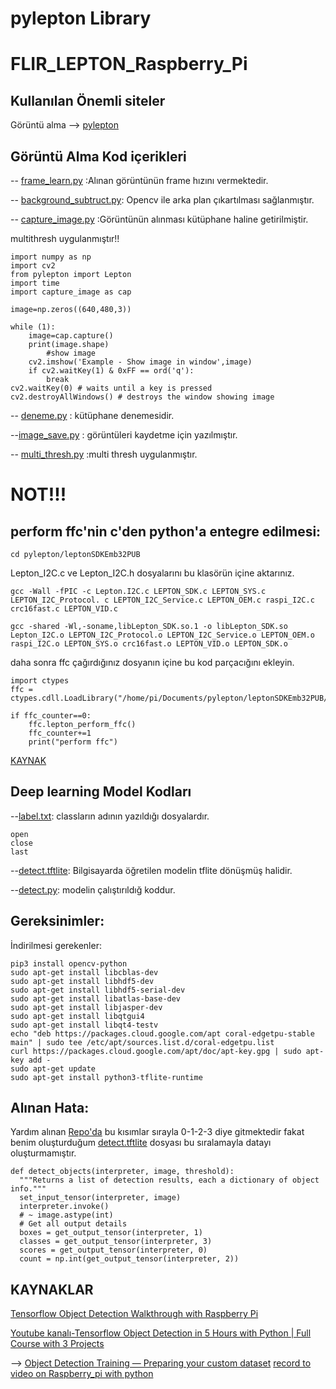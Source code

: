 # pylepton Library

# FLIR_LEPTON_Raspberry_Pi

## Kullanılan Önemli siteler

Görüntü alma --> [pylepton](https://github.com/groupgets/pylepton.git)

##  Görüntü Alma Kod içerikleri

-- [frame_learn.py]() :Alınan görüntünün frame hızını vermektedir.

-- [background_subtruct.py](): Opencv ile arka plan çıkartılması sağlanmıştır.

-- [capture_image.py]() :Görüntünün alınması kütüphane haline getirilmiştir. 

multithresh uygulanmıştır!!

```
import numpy as np
import cv2
from pylepton import Lepton
import time
import capture_image as cap

image=np.zeros((640,480,3))

while (1):
	image=cap.capture()
	print(image.shape)
		#show image
	cv2.imshow('Example - Show image in window',image)	
	if cv2.waitKey(1) & 0xFF == ord('q'):
		break 
cv2.waitKey(0) # waits until a key is pressed
cv2.destroyAllWindows() # destroys the window showing image
```

-- [deneme.py]() : kütüphane denemesidir.

--[image_save.py]() : görüntüleri kaydetme için yazılmıştır.

-- [multi_thresh.py]() :multi thresh uygulanmıştır.

# NOT!!!

## perform ffc'nin c'den python'a entegre edilmesi:


`cd pylepton/leptonSDKEmb32PUB`

Lepton_I2C.c ve Lepton_I2C.h dosyalarını bu klasörün içine aktarınız.

`gcc -Wall -fPIC -c Lepton.I2C.c LEPTON_SDK.c LEPTON_SYS.c LEPTON_I2C_Protocol. c LEPTON_I2C_Service.c LEPTON_OEM.c
raspi_I2C.c crc16fast.c LEPTON_VID.c`

`gcc -shared -Wl,-soname,libLepton_SDK.so.1 -o libLepton_SDK.so Lepton_I2C.o LEPTON_I2C_Protocol.o LEPTON_I2C_Service.o LEPTON_OEM.o raspi_I2C.o LEPTON_SYS.o crc16fast.o LEPTON_VID.o LEPTON_SDK.o`

daha sonra ffc çağırdığınız dosyanın içine bu kod parçacığını ekleyin.

```
import ctypes
ffc = ctypes.cdll.LoadLibrary("/home/pi/Documents/pylepton/leptonSDKEmb32PUB/libLepton_SDK.so")
```
```
if ffc_counter==0:
	ffc.lepton_perform_ffc()
	ffc_counter+=1
	print("perform ffc")
```
[KAYNAK](https://groups.google.com/g/flir-lepton/c/i8rq6g7wZuQ)
## Deep learning Model Kodları

--[label.txt](): classların adının yazıldığı dosyalardır.

```
open
close
last

```
--[detect.tftlite](): Bilgisayarda öğretilen  modelin tflite dönüşmüş halidir.

--[detect.py](): modelin çalıştırıldığ koddur.

## Gereksinimler:
İndirilmesi gerekenler:

```
pip3 install opencv-python 
sudo apt-get install libcblas-dev
sudo apt-get install libhdf5-dev
sudo apt-get install libhdf5-serial-dev
sudo apt-get install libatlas-base-dev
sudo apt-get install libjasper-dev 
sudo apt-get install libqtgui4 
sudo apt-get install libqt4-testv
echo "deb https://packages.cloud.google.com/apt coral-edgetpu-stable main" | sudo tee /etc/apt/sources.list.d/coral-edgetpu.list
curl https://packages.cloud.google.com/apt/doc/apt-key.gpg | sudo apt-key add -
sudo apt-get update
sudo apt-get install python3-tflite-runtime

```
## Alınan Hata:
Yardım alınan [Repo'da](https://github.com/nicknochnack/TFODRPi) bu kısımlar sırayla 0-1-2-3 diye gitmektedir fakat benim oluşturduğum [detect.tftlite]() dosyası bu sıralamayla datayı oluşturmamıştır. 

```
def detect_objects(interpreter, image, threshold):
  """Returns a list of detection results, each a dictionary of object info."""
  set_input_tensor(interpreter, image)
  interpreter.invoke()
  # ~ image.astype(int)
  # Get all output details
  boxes = get_output_tensor(interpreter, 1)
  classes = get_output_tensor(interpreter, 3)
  scores = get_output_tensor(interpreter, 0)
  count = np.int(get_output_tensor(interpreter, 2))

```
## KAYNAKLAR
[Tensorflow Object Detection Walkthrough with Raspberry Pi](https://github.com/nicknochnack/TFODRPi)

[Youtube kanalı-Tensorflow Object Detection in 5 Hours with Python | Full Course with 3 Projects](https://www.youtube.com/watch?v=yqkISICHH-U)

--> [Object Detection Training — Preparing your custom dataset](https://medium.com/deepquestai/object-detection-training-preparing-your-custom-dataset-6248679f0d1d)
[record to video on Raspberry_pi with python](http://www.learningaboutelectronics.com/Articles/How-to-record-video-Python-OpenCV.php)
    
    
